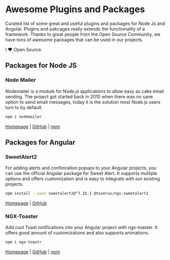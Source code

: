 # Awesome Plugins and Packages
Curated list of some great and useful plugins and packages for Node Js and Angular. Plugins and pakcages really extends the functionality of a framework. Thanks to great people from the Open Source Community, we have tons of awesome packages that can be used in our projects.

I ❤️️ Open Source.

## Packages for Node JS

### Node Mailer
Nodemailer is a module for Node.js applications to allow easy as cake email sending. The project got started back in 2010 when there was no sane option to send email messages, today it is the solution most Node.js users turn to by default.

```bash
npm i nodemailer
```

[Homepage](https://nodemailer.com/about/) | [GitHub](https://github.com/nodemailer/nodemailer) | [npm](https://www.npmjs.com/package/nodemailer)

## Packages for Angular

### SweetAlert2
For adding alerts and confimration popups to your Angular projects, you can use the official Angular package for Sweet Alert.
It supports multiple options and offers customization and is easy to integrate with our existing projects.

```bash
npm install --save sweetalert2@^7.15.1 @toverux/ngx-sweetalert2
```
[Homepage](https://sweetalert2.github.io/) | [GitHub](https://github.com/sweetalert2/ngx-sweetalert2)


### NGX-Toaster
Add cool Toast notifications into your Angular project with ngx-toaster. It offers good amount of customizations and also supports animations.

```bash
npm i ngx-toastr
```

[Homepage](https://scttcper.github.io/ngx-toastr/) | [GitHub](https://github.com/scttcper/ngx-toastr/) | [npm](https://www.npmjs.com/package/ngx-toastr)

